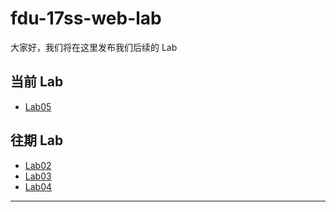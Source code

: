 # fdu-17ss-web-lab

大家好，我们将在这里发布我们后续的 Lab

## 当前 Lab

- [Lab05](https://www.bilibili.com/video/av21858680)


## 往期 Lab

- [Lab02](./requirements/Lab02.md)
- [Lab03](./requirement/Lab03.png)
- [Lab04](./requirements/Lab04.md)

---
